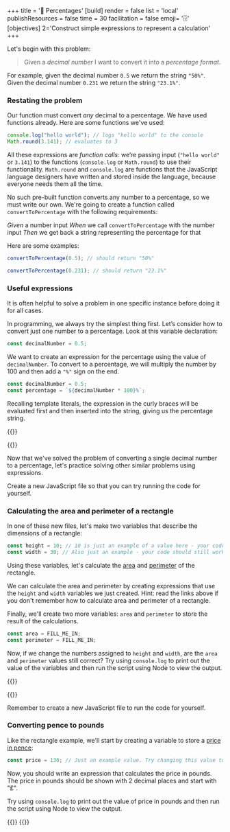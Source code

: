 +++
title = '🧩 Percentages'
[build]
    render = false
    list = 'local'
    publishResources = false
time = 30
facilitation = false
emoji= '🗄️'
[objectives]
    2='Construct simple expressions to represent a calculation'
+++

Let's begin with this problem:

> Given a _decimal number_ I want to convert it into a _percentage format_.

For example, given the decimal number `0.5` we return the string `"50%"`. Given the decimal number `0.231` we return the string `"23.1%"`.

### Restating the problem

Our function must convert _any_ decimal to a percentage. We have used functions already. Here are some functions we've used:

```js {linenos=table,linenostart=1}
console.log("hello world"); // logs "hello world" to the console
Math.round(3.141); // evaluates to 3
```

All these expressions are _function calls_: we’re passing input (`"hello world"` or `3.141`) to the functions (`console.log` or `Math.round`) to use their functionality. `Math.round` and `console.log` are functions that the JavaScript language designers have written and stored inside the language, because everyone needs them all the time.

No such pre-built function converts any number to a percentage, so we must write our own. We're going to create a function called `convertToPercentage` with the following requirements:

_Given_ a number input
_When_ we call `convertToPercentage` with the number input
_Then_ we get back a string representing the percentage for that

Here are some examples:

```js {linenos=table,linenostart=1}
convertToPercentage(0.5); // should return "50%"
```

```js {linenos=table,linenostart=1}
convertToPercentage(0.231); // should return "23.1%"
```

### Useful expressions

It is often helpful to solve a problem in one specific instance before doing it for all cases.

In programming, we always try the simplest thing first. Let’s consider how to convert just one number to a percentage. Look at this variable declaration:

```js {linenos=table,linenostart=1}
const decimalNumber = 0.5;
```

We want to create an expression for the percentage using the value of `decimalNumber`. To convert to a percentage, we will multiply the number by 100 and then add a `"%"` sign on the end.

```js {linenos=table,linenostart=1}
const decimalNumber = 0.5;
const percentage = `${decimalNumber * 100}%`;
```

Recalling template literals, the expression in the curly braces will be evaluated first and then inserted into the string, giving us the percentage string.

{{<tabs name="Calculation with variables">}}

{{<tab name="Calculate area">}}

Now that we've solved the problem of converting a single decimal number to a percentage, let's practice solving other similar problems using expressions.

Create a new JavaScript file so that you can try running the code for yourself.

### Calculating the area and perimeter of a rectangle

In one of these new files, let's make two variables that describe the dimensions of a rectangle:

```js
const height = 10; // 10 is just an example of a value here - your code should still work if you change this to another value.
const width = 30; // Also just an example - your code should still work if this changes.
```

Using these variables, let's calculate the [area](https://www.bbc.co.uk/bitesize/topics/zjbg87h/articles/zwqt6fr) and [perimeter](https://www.bbc.co.uk/bitesize/topics/zvmxsbk/articles/zmrpxbk) of the rectangle.

We can calculate the area and perimeter by creating expressions that use the `height` and `width` variables we just created. Hint: read the links above if you don't remember how to calculate area and perimeter of a rectangle.

Finally, we'll create two more variables: `area` and `perimeter` to store the result of the calculations.

```js
const area = FILL_ME_IN;
const perimeter = FILL_ME_IN;
```

Now, if we change the numbers assigned to `height` and `width`, are the `area` and `perimeter` values still correct? Try using `console.log` to print out the value of the variables and then run the script using Node to view the output.

{{</tab>}}

{{<tab name="Convert pence">}}

Remember to create a new JavaScript file to run the code for yourself.

### Converting pence to pounds

Like the rectangle example, we'll start by creating a variable to store a [price in pence](http://teach.files.bbci.co.uk/skillswise/ma26mone-e3-f-money-pounds-and-pence.pdf):

```js
const price = 130; // Just an example value. Try changing this value to 0, 10, or 1521, and make sure you still get the right answer from your code.
```

Now, you should write an expression that calculates the price in pounds. The price in pounds should be shown with 2 decimal places and start with "£".

Try using `console.log` to print out the value of price in pounds and then run the script using Node to view the output.

{{</tab>}}
{{</tabs>}}
